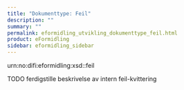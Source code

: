 ```yaml
---
title: "Dokumenttype: Feil"
description: ""
summary: ""
permalink: eformidling_utvikling_dokumenttype_feil.html
product: eFormidling
sidebar: eformidling_sidebar
---
```


urn:no:difi:eformidling:xsd::feil

TODO ferdigstille beskrivelse av intern feil-kvittering

